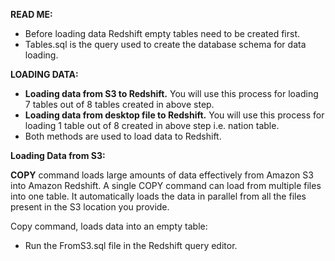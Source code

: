 **READ ME:**

- Before loading data Redshift empty tables need to be created first.
- Tables.sql is the query used to create the database schema for data loading.

**LOADING DATA:**

- **Loading data from S3 to Redshift.** You will use this process for loading 7 tables out of 8 tables created in above step.
- **Loading data from desktop file to Redshift.** You will use this process for loading 1 table out of 8 created in above step i.e. nation table.
- Both methods are used to load data to Redshift.

**Loading Data from S3:**

**COPY** command  loads large amounts of data effectively from Amazon S3 into Amazon Redshift. A single COPY command can load from multiple files into one table. It automatically loads the data in parallel from all the files present in the S3 location you provide.

Copy command, loads data into an empty table:

- Run the FromS3.sql file in the Redshift query editor.
